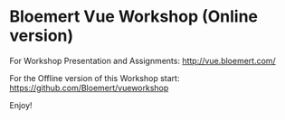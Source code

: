 # Bloemert Vue Workshop (Online version)

For Workshop Presentation and Assignments: http://vue.bloemert.com/

For the Offline version of this Workshop start: https://github.com/Bloemert/vueworkshop

Enjoy!

